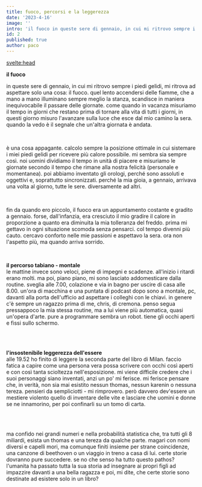 ```yaml
---
title: fuoco, percorsi e la leggerezza
date: '2023-4-16'
image: ''
intro: 'il fuoco in queste sere di gennaio, in cui mi ritrovo sempre i piedi gelidi, mi ritrova ad aspettare solo una cosa: il fuoco. quel lento accendersi delle fiamme, che a mano a mano illuminano sempre meglio la stanza, scandisce in maniera inequivocabile il passare delle giornate. come quando in vacanza misuriamo il tempo in giorni che restano prima di tornare alla vita di tutti i giorni, in questi giorno misuro l’avanzare sulla luce che esce dal mio camino la sera. quando la vedo è il segnale che un’altra giornata è andata.'
id: 2
published: true
author: paco
---
```


<svelte:head>
  <title>{title} | {author}</title>
</svelte:head>

<strong>il fuoco</strong><br>

in queste sere di gennaio, in cui mi ritrovo sempre i piedi gelidi, mi ritrova ad aspettare solo una cosa: il fuoco. quel lento accendersi delle fiamme, che a mano a mano illuminano sempre meglio la stanza, scandisce in maniera inequivocabile il passare delle giornate. come quando in vacanza misuriamo il tempo in giorni che restano prima di tornare alla vita di tutti i giorni, in questi giorno misuro l'avanzare sulla luce che esce dal mio camino la sera. quando la vedo è il segnale che un'altra giornata è andata.

<br />

è una cosa appagante. calcolo sempre la posizione ottimale in cui sistemare i miei piedi gelidi per ricevere più calore possibile. mi sembra sia sempre così. noi uomini dividiamo il tempo in unità di piacere e misuriamo le giornate secondo il tempo che rimane alla nostra felicità (personale e momentanea). poi abbiamo inventato gli orologi, perché sono assoluti e oggettivi e, soprattutto sincronizzati. perché la mia gioia, a gennaio, arrivava una volta al giorno, tutte le sere. diversamente ad altri.

<br />

fin da quando ero piccolo, il fuoco era un appuntamento costante e gradito a gennaio. forse, dall'infanzia, era cresciuto il mio gradire il calore in proporzione a quanto era diminuita la mia tolleranza del freddo. prima mi gettavo in ogni situazione scomoda senza pensarci. col tempo divenni più cauto. cercavo conforto nelle mie passioni e aspettavo la sera. ora non l'aspetto più, ma quando arriva sorrido.

<br />

<strong>il percorso tabiano - montale</strong><br>
le mattine invece sono veloci, piene di impegni e scadenze. all'inizio i ritardi erano molti. ma poi, piano piano, mi sono lasciato addomesticare dalla routine. sveglia alle 7.00, colazione e via in bagno per uscire di casa alle 8.00. un'ora di macchina e una puntata di podcast dopo sono a montale, pc, davanti alla porta dell'ufficio ad aspettare i colleghi con le chiavi. in genere c'è sempre un ragazzo prima di me, chris, di cremona. penso segua pressappoco la mia stessa routine, ma a lui viene più automatica, quasi un'opera d'arte. pure a programmare sembra un robot. tiene gli occhi aperti e fissi sullo schermo.

<br>
<br />

<strong>l'insostenibile leggerezza dell'essere</strong><br>
alle 19.52 ho finito di leggere la seconda parte del libro di Milan. faccio fatica a capire come una persona vera possa scrivere con occhi così aperti e con così tanta scioltezza nell'esposizione. mi viene difficile credere che i suoi personaggi siano inventati, anzi un po' mi ferisce.
mi ferisce pensare che, in verità, non sia mai esistito nessun thomas, nessun karenin o nessuna tereza. pensieri da sempliciotti - mi rimprovero. però davvero dev'essere un mestiere violento quello di inventare delle vite e lasciare che uomini e donne se ne innamorino, per poi confinarli su un tomo di carta.

<br />
<br>

ma confido nei grandi numeri e nella probabilità statistica che, tra tutti gli 8 miliardi, esista un thomas e una tereza da qualche parte. magari con nomi diversi e capelli mori, ma comunque finiti insieme per strane coincidenze, una canzone di beethoven o un viaggio in treno a casa di lui. certe storie dovranno pure succedere. se no che senso ha tutto questo pathos? l'umanita ha passato tutta la sua storia ad insegnare ai propri figli ad impazzire davanti a una bella ragazza e poi, mi dite, che certe storie sono destinate ad esistere solo in un libro? 